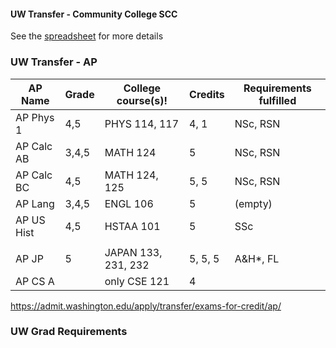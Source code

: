 #### UW Transfer - Community College SCC
See the [spreadsheet](https://docs.google.com/spreadsheets/d/1CGnapdbWlhXV3ykprne7sRC8EJvby9z2/edit#gid=814839636) for more details
### UW Transfer - AP

| AP Name    | Grade | College course(s)!  | Credits | Requirements fulfilled |
| ---------- | ----- | ------------------- | ------- | ---------------------- |
| AP Phys 1  | 4,5   | PHYS 114, 117       | 4, 1    | NSc, RSN               |
| AP Calc AB | 3,4,5 | MATH 124            | 5       | NSc, RSN               |
| AP Calc BC | 4,5   | MATH 124, 125       | 5, 5    | NSc, RSN               |
| AP Lang    | 3,4,5 | ENGL 106            | 5       | (empty)                |
| AP US Hist | 4,5   | HSTAA 101           | 5       | SSc                    |
|            |       |                     |         |                        |
| AP JP      | 5     | JAPAN 133, 231, 232 | 5, 5, 5 | A&H*, FL               |
| AP CS A    |       | only CSE 121        | 4       |                        |
https://admit.washington.edu/apply/transfer/exams-for-credit/ap/

### UW Grad Requirements
